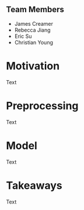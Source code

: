 ## Team Members
* James Creamer
* Rebecca Jiang
* Eric Su
* Christian Young

# Motivation
Text

# Preprocessing
Text

# Model
Text  

# Takeaways
Text  